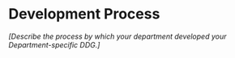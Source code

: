# Development Process

_\[Describe the process by which your department developed your Department-specific DDG.]_
